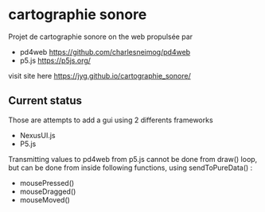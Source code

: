 # cartographie sonore
Projet de cartographie sonore on the web
propulsée par 
* pd4web https://github.com/charlesneimog/pd4web
* p5.js https://p5js.org/

visit site here https://jyg.github.io/cartographie_sonore/

## Current status
Those are attempts to add a gui using 2 differents frameworks
* NexusUI.js
* P5.js

Transmitting values to pd4web from p5.js cannot be done from draw() loop, but can be done from inside following functions, using sendToPureData()  :
* mousePressed()
* mouseDragged()
* mouseMoved()
